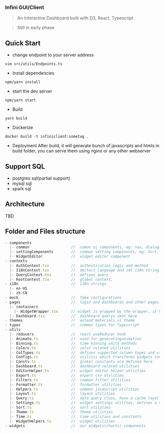 ### Infini GUI/Client
> An Interactive Dashboard built with D3, React, Typescript

> Still in early phase
## Quick Start
* change endpoint to your server address
```
vim src/utils/Endpoints.ts
```
* Install dependencies
```
npm/yarn install
```

* start the dev server
```
npm/yarn start
```

* Build
```
yarn build
```

* Dockerize
```
docker build -t infiniclient:sometag .
```

* Deployment
After build, it will generate bunch of javascripts and htmls in build folder, you can serve them using nginx or any other webserver

## Support SQL
* postgres sql(partial support)
* mysql sql
* spark sql

## Architecture
TBD

## Folder and Files structure
```js
- components
  |- common                   //  comon ui components, eg: nav, dialogs...
  |- settingComponents        //  common setting components, eg: Sort, Ruler, limit
  |- WidgetEditor             //  widget editor component
- contexts
  |- AuthContext.tsx          //  authentication logic and method
  |- I18nContext.tsx          //  dectect language and set i18n string
  |- QueryContext.tsx         //  defines query
  |- RootContext.tsx          //  global context, 
- i18n                        //  i18n strings
  |- en-US
  |- zh-CN
- mock                        //  fake configurations
- pages                       //  login and dashboards and other pages
  |- containers
    |- WidgetWrapper.tsx      // widget is wrapped by the wrapper, it handles query and data for widget editor
  |- Dashboard.tsx            //  dashboard querys sent here
- themes                      //  extend materials ui theme 
- types                       //  common types for Typescript
- utils
  |- reducers                 //  react useReducer hook
  |- Animate.ts               //  used for generatinganimation 
  |- Binning.ts               //  time binning units methods
  |- Colors.ts                //  color related utilities
  |- ColTypes.ts              //  defines supported column types and utilities
  |- Configs.ts               //  utilitis which transforms widgets configs to crossfilter sqls
  |- Consts.ts                //  global constants are defined here
  |- Dashboard.ts             //  dashboard related utilities
  |- EditorHelper.ts          //  widget editor helper utilities
  |- Export.ts                //  export csv utilities
  |- Filters.ts               //  common filter utilities
  |- Formatter.ts             //  formatter utilities
  |- Helpers.ts               //  common javascript utilities
  |- Layout.ts                //  layout utilities
  |- Query.ts                 //  data query class, have a cache layer
  |- Settings.ts              //  widget settings utilites, defines a widget setting builder
  |- Sort.ts                  //  sort utilities
  |- Theme.ts                 //  theme utilities
  |- Time.ts                  //  time utilities and constants
  |- WidgetHelpers.ts         //  widget utilities 
- widgets                     //  our widgets(charts) components
```

